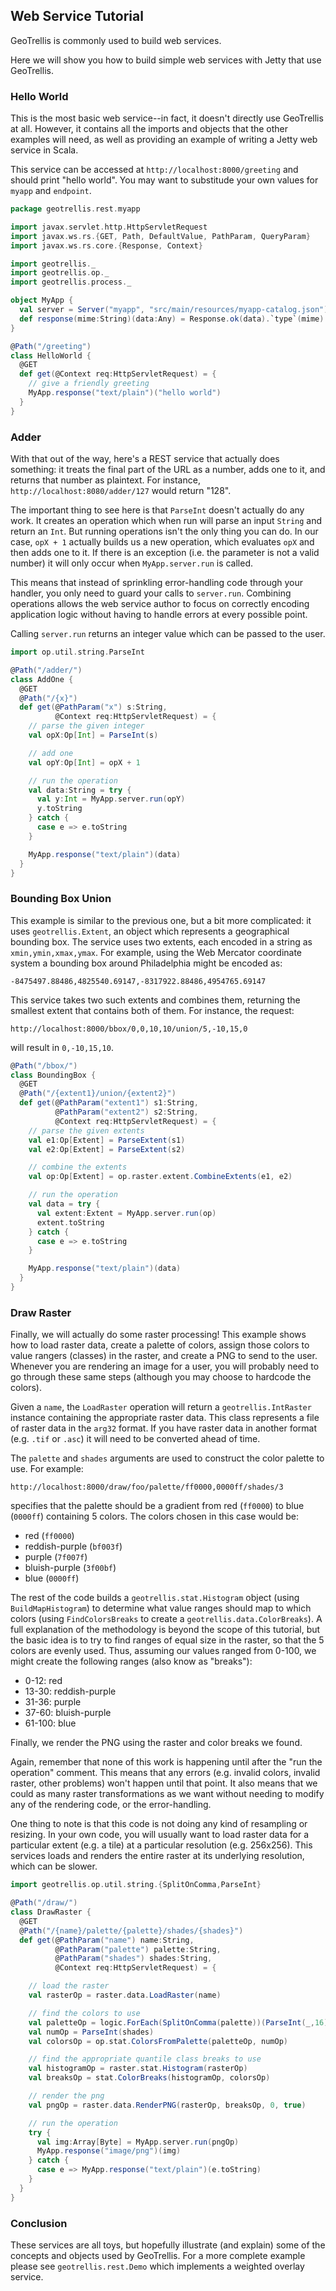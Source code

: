 ## Web Service Tutorial

GeoTrellis is commonly used to build web services.

Here we will show you how to build simple web services with Jetty that use
GeoTrellis.

### Hello World

This is the most basic web service--in fact, it doesn't directly use GeoTrellis
at all. However, it contains all the imports and objects that the other
examples will need, as well as providing an example of writing a Jetty web
service in Scala.

This service can be accessed at `http://localhost:8000/greeting` and should
print "hello world". You may want to substitude your own values for `myapp` and
`endpoint`.

```scala
package geotrellis.rest.myapp

import javax.servlet.http.HttpServletRequest
import javax.ws.rs.{GET, Path, DefaultValue, PathParam, QueryParam}
import javax.ws.rs.core.{Response, Context}

import geotrellis._
import geotrellis.op._
import geotrellis.process._

object MyApp {
  val server = Server("myapp", "src/main/resources/myapp-catalog.json")
  def response(mime:String)(data:Any) = Response.ok(data).`type`(mime).build()
}

@Path("/greeting")
class HelloWorld {
  @GET
  def get(@Context req:HttpServletRequest) = {
    // give a friendly greeting
    MyApp.response("text/plain")("hello world")
  }
}
```

### Adder

With that out of the way, here's a REST service that actually does something:
it treats the final part of the URL as a number, adds one to it, and returns
that number as plaintext. For instance, `http://localhost:8080/adder/127` would
return "128".

The important thing to see here is that `ParseInt` doesn't actually do any
work. It creates an operation which when run will parse an input `String` and
return an `Int`. But running operations isn't the only thing you can do. In our
case, `opX + 1` actually builds us a new operation, which evaluates `opX` and
then adds one to it. If there is an exception (i.e. the parameter is not a
valid number) it will only occur when `MyApp.server.run` is called.

This means that instead of sprinkling error-handling code through your handler,
you only need to guard your calls to `server.run`. Combining operations allows
the web service author to focus on correctly encoding application logic without
having to handle errors at every possible point.

Calling `server.run` returns an integer value which can be passed to the user.

```scala
import op.util.string.ParseInt

@Path("/adder/")
class AddOne {
  @GET
  @Path("/{x}")
  def get(@PathParam("x") s:String,
          @Context req:HttpServletRequest) = {
    // parse the given integer
    val opX:Op[Int] = ParseInt(s)

    // add one
    val opY:Op[Int] = opX + 1

    // run the operation
    val data:String = try {
      val y:Int = MyApp.server.run(opY)
      y.toString
    } catch {
      case e => e.toString
    }

    MyApp.response("text/plain")(data)
  }
}
```

### Bounding Box Union

This example is similar to the previous one, but a bit more complicated: it
uses `geotrellis.Extent`, an object which represents a geographical bounding box.
The service uses two extents, each encoded in a string as
`xmin,ymin,xmax,ymax`. For example, using the Web Mercator coordinate system a
bounding box around Philadelphia might be encoded as:

`-8475497.88486,4825540.69147,-8317922.88486,4954765.69147`

This service takes two such extents and combines them, returning the smallest
extent that contains both of them. For instance, the request:

`http://localhost:8000/bbox/0,0,10,10/union/5,-10,15,0`

will result in `0,-10,15,10`.

```scala
@Path("/bbox/")
class BoundingBox {
  @GET
  @Path("/{extent1}/union/{extent2}")
  def get(@PathParam("extent1") s1:String,
          @PathParam("extent2") s2:String,
          @Context req:HttpServletRequest) = {
    // parse the given extents
    val e1:Op[Extent] = ParseExtent(s1)
    val e2:Op[Extent] = ParseExtent(s2)

    // combine the extents
    val op:Op[Extent] = op.raster.extent.CombineExtents(e1, e2)

    // run the operation
    val data = try {
      val extent:Extent = MyApp.server.run(op)
      extent.toString
    } catch {
      case e => e.toString
    }

    MyApp.response("text/plain")(data)
  }
}
```

### Draw Raster

Finally, we will actually do some raster processing! This example shows how to
load raster data, create a palette of colors, assign those colors to value
rangers (classes) in the raster, and create a PNG to send to the user. Whenever
you are rendering an image for a user, you will probably need to go through
these same steps (although you may choose to hardcode the colors). 

Given a `name`, the `LoadRaster` operation will return a `geotrellis.IntRaster`
instance containing the appropriate raster data. This class represents a file
of raster data in the `arg32` format. If you have raster data in another format
(e.g. `.tif` or `.asc`) it will need to be converted ahead of time.

The `palette` and `shades` arguments are used to construct the color palette to
use. For example:

`http://localhost:8000/draw/foo/palette/ff0000,0000ff/shades/3`

specifies that the palette should be a gradient from red (`ff0000`) to blue
(`0000ff`) containing 5 colors. The colors chosen in this case would be:

 * red (`ff0000`)
 * reddish-purple (`bf003f`)
 * purple (`7f007f`)
 * bluish-purple (`3f00bf`)
 * blue (`0000ff`)

The rest of the code builds a `geotrellis.stat.Histogram` object (using
`BuildMapHistogram`) to determine what value ranges should map to which colors
(using `FindColorsBreaks` to create a `geotrellis.data.ColorBreaks`). A full
explanation of the methodology is beyond the scope of this tutorial, but the
basic idea is to try to find ranges of equal size in the raster, so that the 5
colors are evenly used. Thus, assuming our values ranged from 0-100, we might
create the following ranges (also know as "breaks"): 

 * 0-12: red
 * 13-30: reddish-purple
 * 31-36: purple
 * 37-60: bluish-purple
 * 61-100: blue

Finally, we render the PNG using the raster and color breaks we found.

Again, remember that none of this work is happening until after the "run the
operation" comment. This means that any errors (e.g. invalid colors, invalid
raster, other problems) won't happen until that point. It also means that we
could as many raster transformations as we want without needing to modify any
of the rendering code, or the error-handling.   

One thing to note is that this code is not doing any kind of resampling or
resizing. In your own code, you will usually want to load raster data for a
particular extent (e.g. a tile) at a particular resolution (e.g. 256x256). This
services loads and renders the entire raster at its underlying resolution,
which can be slower.

```scala
import geotrellis.op.util.string.{SplitOnComma,ParseInt}

@Path("/draw/")
class DrawRaster {
  @GET
  @Path("/{name}/palette/{palette}/shades/{shades}")
  def get(@PathParam("name") name:String,
          @PathParam("palette") palette:String,
          @PathParam("shades") shades:String,
          @Context req:HttpServletRequest) = {

    // load the raster
    val rasterOp = raster.data.LoadRaster(name)

    // find the colors to use
    val paletteOp = logic.ForEach(SplitOnComma(palette))(ParseInt(_,16))
    val numOp = ParseInt(shades)
    val colorsOp = op.stat.ColorsFromPalette(paletteOp, numOp)

    // find the appropriate quantile class breaks to use
    val histogramOp = raster.stat.Histogram(rasterOp)
    val breaksOp = stat.ColorBreaks(histogramOp, colorsOp)

    // render the png
    val pngOp = raster.data.RenderPNG(rasterOp, breaksOp, 0, true)

    // run the operation
    try {
      val img:Array[Byte] = MyApp.server.run(pngOp)
      MyApp.response("image/png")(img)
    } catch {
      case e => MyApp.response("text/plain")(e.toString)
    }
  }
}
```

### Conclusion

These services are all toys, but hopefully illustrate (and explain) some of the
concepts and objects used by GeoTrellis. For a more complete example please see
`geotrellis.rest.Demo` which implements a weighted overlay service.
